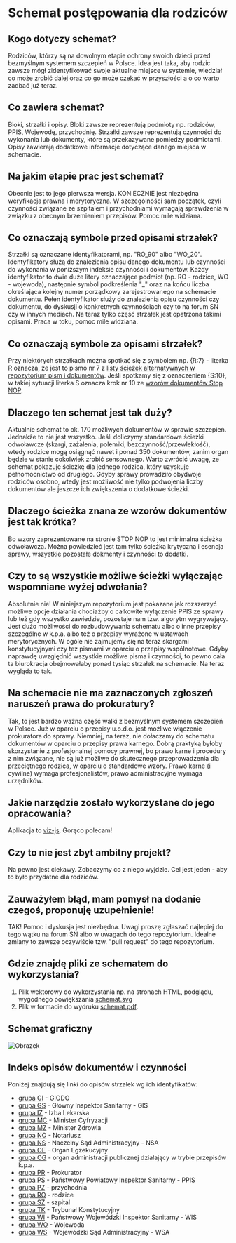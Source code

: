 # Schemat postępowania dla rodziców

## Kogo dotyczy schemat?
Rodziców, którzy są na dowolnym etapie ochrony swoich dzieci przed bezmyślnym systemem szczepień w Polsce. Idea jest taka, aby rodzic zawsze mógł zidentyfikować swoje aktualne miejsce w systemie, wiedział co może zrobić dalej oraz co go może czekać w przyszłości a o co warto zadbać już teraz.

## Co zawiera schemat?
Bloki, strzałki i opisy. Bloki zawsze reprezentują podmioty np. rodziców, PPIS, Wojewodę, przychodnię. Strzałki zawsze reprezentują czynności do wykonania lub dokumenty, które są przekazywane pomiedzy podmiotami. Opisy zawierają dodatkowe informacje dotyczące danego miejsca w schemacie.

## Na jakim etapie prac jest schemat?
Obecnie jest to jego pierwsza wersja. KONIECZNIE jest niezbędna weryfikacja prawna i merytoryczna. W szczególności sam początek, czyli czynności związane ze szpitalem i przychodniami wymagają sprawdzenia w związku z obecnym brzemieniem przepisów. Pomoc mile widziana.

## Co oznaczają symbole przed opisami strzałek?
Strzałki są oznaczane identyfikatorami, np. "RO_90" albo "WO_20". Identyfikatory służą do znalezienia opisu danego dokumentu lub czynności do wykonania w poniższym indeksie czynności i dokumentów. Każdy identyfikator to dwie duże litery oznaczające podmiot (np. RO - rodzice, WO - wojewoda), następnie symbol podkreślenia "_" oraz na końcu liczba określająca kolejny numer porządkowy zarejestrowanego na schemacie dokumentu. Pełen identyfikator służy do znalezienia opisu czynności czy dokumentu, do dyskusji o konkretnych czynnościach czy to na forum SN czy w innych mediach. Na teraz tylko część strzałek jest opatrzona takimi opisami. Praca w toku, pomoc mile widziana.

## Co oznaczają symbole za opisami strzałek?
Przy niektórych strzałkach można spotkać się z symbolem np. {R:7} - literka R oznacza, że jest to pismo nr 7 z [listy ścieżek alternatywnych w repozytorium pism i dokumentów](../Sciezki%20alternatywne/README.md). Jeśli spotkamy się z oznaczeniem {S:10}, w takiej sytuacji literka S oznacza krok nr 10 ze [wzorów dokumentów Stop NOP](http://www.pisma.szczepienia.org.pl/wzory-pism.html).

## Dlaczego ten schemat jest tak duży?
Aktualnie schemat to ok. 170 możliwych dokumentów w sprawie szczepień. Jednakże to nie jest wszystko. Jeśli doliczymy standardowe ścieżki odwoławcze (skargi, zażalenia, polemiki, bezczynność/przewlekłość), wtedy rodzice mogą osiągnąć nawet i ponad 350 dokumentów, zanim organ będzie w stanie cokolwiek zrobić sensownego. Warto zwrócić uwagę, że schemat  pokazuje ścieżkę dla jednego rodzica, który uzyskuje pełnomocnictwo od drugiego. Gdyby sprawy prowadziło obydwoje rodziców osobno, wtedy jest możliwość nie tylko podwojenia liczby dokumentów ale jeszcze ich zwiększenia o dodatkowe ścieżki.

## Dlaczego ścieżka znana ze wzorów dokumentów jest tak krótka?
Bo wzory zaprezentowane na stronie STOP NOP to jest minimalna ścieżka odwoławcza. Można powiedzieć jest tam tylko ścieżka krytyczna i esencja sprawy, wszystkie pozostałe dokmenty i czynności to dodatki.

## Czy to są wszystkie możliwe ścieżki wyłączając wspomniane wyżej odwołania?
Absolutnie nie! W niniejszym repozytorium jest pokazane jak rozszerzyć możliwe opcje działania chociażby o całkowite wyłączenie PPIS ze sprawy lub też gdy wszystko zawiedzie, pozostaje nam tzw. algorytm wygrywający. Jest dużo możliwości do rozbudowywania schematu albo o inne przepisy szczególne w k.p.a. albo też o przepisy wyrażone w ustawach merytorycznych. W ogóle nie zajmujemy się na teraz skargami konstytucyjnymi czy też pismami w oparciu o przepisy wspólnotowe. Gdyby naprawdę uwzględnić wszystkie możliwe pisma i czynności, to pewno cała ta biurokracja obejmowałaby ponad tysiąc strzałek na schemacie. Na teraz wygląda to tak.

## Na schemacie nie ma zaznaczonych zgłoszeń naruszeń prawa do prokuratury?
Tak, to jest bardzo ważna część walki z bezmyślnym systemem szczepień w Polsce. Już w oparciu o przepisy u.o.d.o. jest możliwe włączenie prokuratora do sprawy. Niemniej, na teraz, nie dołaczamy do schematu dokumentów w oparciu o przepisy prawa karnego. Dobrą praktyką byłoby skorzystanie z profesjonalnej pomocy prawnej, bo prawo karne i procedury z nim związane, nie są już możliwe do skutecznego przeprowadzenia dla przeciętnego rodzica, w oparciu o standardowe wzory. Prawo karne (i cywilne) wymaga profesjonalistów, prawo administracyjne wymaga urzędników.

## Jakie narzędzie zostało wykorzystane do jego opracowania?
Aplikacja to [viz-js](http://viz-js.com/). Gorąco polecam!

## Czy to nie jest zbyt ambitny projekt?
Na pewno jest ciekawy. Zobaczymy co z niego wyjdzie. Cel jest jeden - aby to było przydatne dla rodziców.

## Zauważyłem błąd, mam pomysł na dodanie czegoś, proponuję uzupełnienie!
TAK! Pomoc i dyskusja jest niezbędna. Uwagi proszę zgłaszać najlepiej do tego wątku na forum SN albo w uwagach do tego repozytorium. Idealne zmiany to zawsze oczywiście tzw. "pull request" do tego repozytorium.

## Gdzie znajdę pliki ze schematem do wykorzystania?
1. Plik wektorowy do wykorzystania np. na stronach HTML, podglądu, wygodnego powiększania [schemat.svg](schemat.svg)
2. Plik w formacie do wydruku [schemat.pdf](schemat.pdf).

## Schemat graficzny

![Obrazek](schemat.svg)

## Indeks opisów dokumentów i czynności

Poniżej znajdują się linki do opisów strzałek wg ich identyfikatów:

- [grupa GI](grupa_GI.md) - GIODO
- [grupa GS](grupa_GS.md) - Główny Inspektor Sanitarny - GIS
- [grupa IZ](grupa_IZ.md) - Izba Lekarska
- [grupa MC](grupa_MC.md) - Minister Cyfryzacji
- [grupa MZ](grupa_MZ.md) - Minister Zdrowia
- [grupa NO](grupa_NO.md) - Notariusz
- [grupa NS](grupa_NS.md) - Naczelny Sąd Administracyjny - NSA
- [grupa OE](grupa_OE.md) - Organ Egzekucyjny
- [grupa OG](grupa_OG.md) - organ administracji publicznej działający w trybie przepisów k.p.a.
- [grupa PR](grupa_PR.md) - Prokurator
- [grupa PS](grupa_PS.md) - Państwowy Powiatowy Inspektor Sanitarny - PPIS
- [grupa PZ](grupa_PZ.md) - przychodnia
- [grupa RO](grupa_RO.md) - rodzice
- [grupa SZ](grupa_SZ.md) - szpital
- [grupa TK](grupa_TK.md) - Trybunał Konstytucyjny
- [grupa WI](grupa_WI.md) - Państwowy Wojewódzki Inspektor Sanitarny - WIS
- [grupa WO](grupa_WO.md) - Wojewoda
- [grupa WS](grupa_WS.md) - Wojewódzki Sąd Administracyjny - WSA
